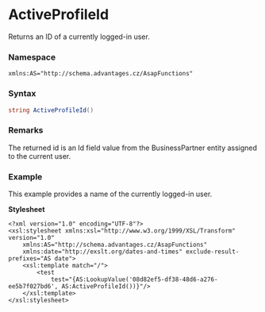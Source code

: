 # ActiveProfileId

Returns an ID of a currently logged-in user.

### Namespace

`xmlns:AS="http://schema.advantages.cz/AsapFunctions"`

### Syntax

``` csharp
string ActiveProfileId()
```

### Remarks

The returned id is an Id field value from the BusinessPartner entity assigned to the current user.

### Example

This example provides a name of the currently logged-in user.

**Stylesheet**

``` html/xml
<?xml version="1.0" encoding="UTF-8"?>
<xsl:stylesheet xmlns:xsl="http://www.w3.org/1999/XSL/Transform" version="1.0"
    xmlns:AS="http://schema.advantages.cz/AsapFunctions"
    xmlns:date="http://exslt.org/dates-and-times" exclude-result-prefixes="AS date">
    <xsl:template match="/">
        <test 
            test="{AS:LookupValue('08d82ef5-df38-48d6-a276-ee5b7f027bd6', AS:ActiveProfileId())}"/>
    </xsl:template>
</xsl:stylesheet>
```
